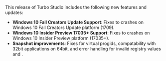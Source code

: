 This release of Turbo Studio includes the following new features and updates:

- **Windows 10 Fall Creators Update Support**: Fixes to crashes on Windows 10 Fall Creators Update platform (1709).
- **Windows 10 Insider Preview 17035+ Support**: Fixes to crashes on Windows 10 Insider Preview platform (17035+).
- **Snapshot improvements**: Fixes for virtual progids, compatability with 32bit applications on 64bit, and error handling for invalid registry values and <shortcuts></shortcuts>.



